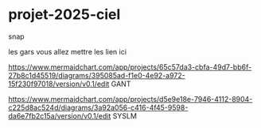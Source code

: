 # projet-2025-ciel
snap

les gars vous allez mettre les lien ici

https://www.mermaidchart.com/app/projects/65c57da3-cbfa-49d7-bb6f-27b8c1d45519/diagrams/395085ad-f1e0-4e92-a972-15f230f97018/version/v0.1/edit   GANT

https://www.mermaidchart.com/app/projects/d5e9e18e-7946-4112-8904-c225d8ac524d/diagrams/3a92a056-c416-4f45-9598-da6e7fb2c15a/version/v0.1/edit SYSLM
